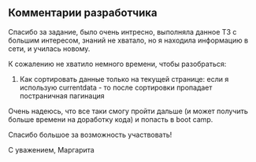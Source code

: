 ## Комментарии разработчика

Спасибо за задание, было очень интресно, выполняла данное ТЗ с большим интересом, знаний не хватало, но я находила информацию в сети, и училась новому.

К сожалению не хватило немного времени, чтобы разобраться: 
1. Как сортировать данные только на текущей странице: если я использую currentdata - то после сортировки пропадает постраничная пагинация

Очень надеюсь, что все таки смогу пройти дальше (и может получить больше времени на доработку кода) и попасть в boot camp.

Спасибо большое за возможность участвовать!

С уважением,
Маргарита
